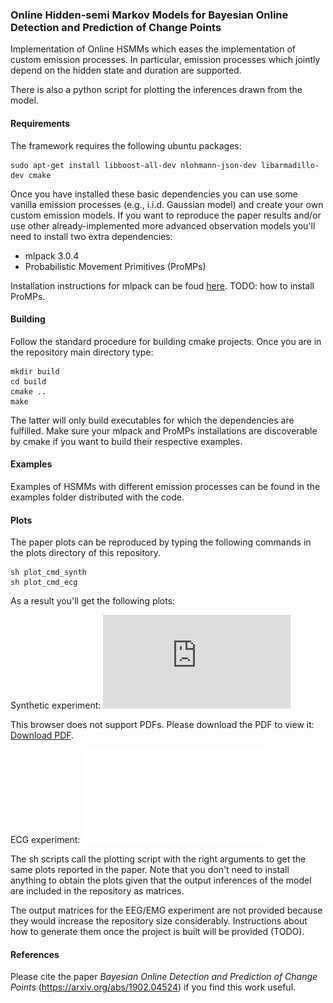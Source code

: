 ### Online Hidden-semi Markov Models for Bayesian Online Detection and Prediction of Change Points

Implementation of Online HSMMs which eases the implementation of custom emission processes. In particular, emission processes which jointly depend on the hidden state and duration are supported.

There is also a python script for plotting the inferences drawn from the model.

#### Requirements

The framework requires the following ubuntu packages:

```
sudo apt-get install libboost-all-dev nlohmann-json-dev libarmadillo-dev cmake
```

Once you have installed these basic dependencies you can use some vanilla emission processes (e.g., i.i.d. Gaussian model) and create your own custom emission models. If you want to reproduce the paper results and/or use other already-implemented more advanced observation models you'll need to install two extra dependencies:
* mlpack 3.0.4
* Probabilistic Movement Primitives (ProMPs)

Installation instructions for mlpack can be foud [here](https://www.mlpack.org/docs/mlpack-3.0.4/doxygen/build.html). TODO: how to install ProMPs. 

#### Building

Follow the standard procedure for building cmake projects. Once you are in the repository main directory type:
```
mkdir build
cd build
cmake ..
make
```
The latter will only build executables for which the dependencies are fulfilled. Make sure your mlpack and ProMPs installations are discoverable by cmake if you want to build their respective examples.

#### Examples

Examples of HSMMs with different emission processes can be found in the examples folder distributed with the code.

#### Plots

The paper plots can be reproduced by typing the following commands in the plots directory of this repository.
```
sh plot_cmd_synth
sh plot_cmd_ecg
```
As a result you'll get the following plots:

Synthetic experiment:
<object data="https://github.com/DiegoAE/BOSD/blob/master/plots/ecg_experiment/ecg_plot.pdf" type="application/pdf" width="700px" height="700px">
    <embed src="https://github.com/DiegoAE/BOSD/blob/master/plots/ecg_experiment/ecg_plot.pdf">
        <p>This browser does not support PDFs. Please download the PDF to view it: <a href="https://github.com/DiegoAE/BOSD/blob/master/plots/ecg_experiment/ecg_plot.pdf">Download PDF</a>.</p>
    </embed>
</object>

ECG experiment:
![alt text](plots/ecg_experiment/ecg_plot.pdf)

The sh scripts call the plotting script with the right arguments to get the same plots reported in the paper. Note that you don't need to install anything to obtain the plots given that the output inferences of the model are included in the repository as matrices.

The output matrices for the EEG/EMG experiment are not provided because they would increase the repository size considerably. Instructions about how to generate them once the project is built will be provided (TODO).

#### References

Please cite the paper *Bayesian Online Detection and Prediction of Change Points* (https://arxiv.org/abs/1902.04524) if you find this work useful.
